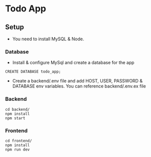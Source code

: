 # Todo App

## Setup

- You need to install MySQL & Node.

### Database

- Install & configure MySql and create a database for the app
```
CREATE DATABASE todo_app;
```
- Create a backend/.env file and add HOST, USER, PASSWORD & DATABASE env variables. You can reference backend/.env.ex file

### Backend


```
cd backend/
npm install
npm start
```

### Frontend


```
cd frontend/
npm install
npm run dev
```
